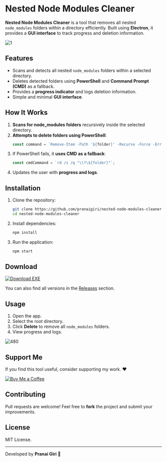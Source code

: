 # Nested Node Modules Cleaner
**Nested Node Modules Cleaner** is a tool that removes all nested `node_modules` folders within a directory efficiently. Built using **Electron**, it provides a **GUI interface** to track progress and deletion information.

![1](https://github.com/user-attachments/assets/4e5634e7-2a89-44be-8957-692d07135bfc)


## Features

- Scans and detects all nested `node_modules` folders within a selected directory.
- Deletes detected folders using **PowerShell** and **Command Prompt (CMD)** as a fallback.
- Provides a **progress indicator** and logs deletion information.
- Simple and minimal **GUI interface**.

## How It Works

1. **Scans for node_modules folders** recursively inside the selected directory.
2. **Attempts to delete folders using PowerShell**:
   ```javascript
   const command = `Remove-Item -Path '${folder}' -Recurse -Force -ErrorAction SilentlyContinue`;
   ```
3. If PowerShell fails, it **uses CMD as a fallback**:
   ```javascript
   const cmdCommand = `rd /s /q "\\?\${folder}"`;
   ```
4. Updates the user with **progress and logs**.

## Installation

1. Clone the repository:
   ```sh
   git clone https://github.com/pranaigiri/nested-node-modules-cleaner.git
   cd nested-node-modules-cleaner
   ```
2. Install dependencies:
   ```sh
   npm install
   ```
3. Run the application:
   ```sh
   npm start
   ```

## Download

<p align="left">
  <a href="https://github.com/pranaigiri/nested-node-modules-cleaner/releases/download/nested-node-modules-cleaner/NestedNodeModulesCleanerPortable.exe">
    <img src="https://img.shields.io/badge/Download-EXE-blue?style=for-the-badge&logo=windows" alt="Download EXE">
  </a>
</p>

You can also find all versions in the [Releases](https://github.com/pranaigiri/nested-node-modules-cleaner/releases) section.

## Usage

1. Open the app.
2. Select the root directory.
3. Click **Delete** to remove all `node_modules` folders.
4. View progress and logs.

![480](https://github.com/user-attachments/assets/41f26644-804f-46d4-95f7-33f6a822bda8)

## Support Me

If you find this tool useful, consider supporting my work. ❤️

[![Buy Me a Coffee](https://img.shields.io/badge/Buy%20Me%20a%20Coffee-Support%20My%20Work-orange?style=for-the-badge&logo=buy-me-a-coffee)](https://buymeacoffee.com/pranaigiri)

## Contributing

Pull requests are welcome! Feel free to **fork** the project and submit your improvements.

## License

MIT License.

---

Developed by **Pranai Giri** 🚀
